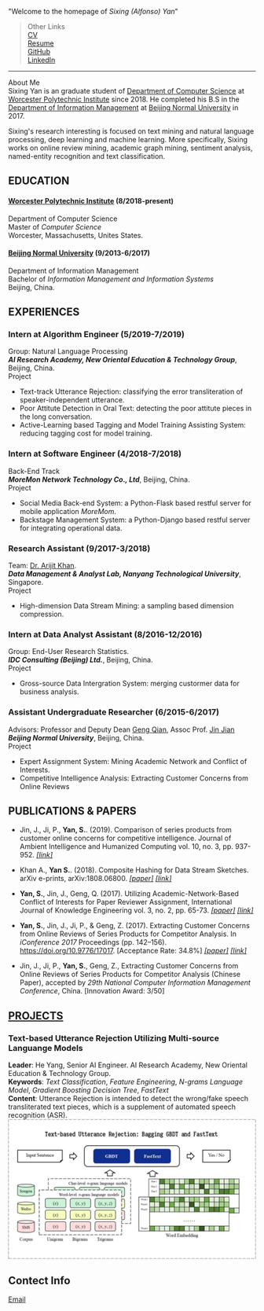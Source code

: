 "Welcome to the homepage of _Sixing (Alfonso) Yan_"

> Other Links   
> [CV](https://github.com/SixingYan/YAN-SIXING/raw/master/source/CV_SixingYan.pdf)   
> [Resume](https://github.com/SixingYan/YAN-SIXING/blob/master/source/CV_SixingYan.pdf)   
> [GitHub](https://github.com/SixingYan)   
> [LinkedIn](https://www.linkedin.com/in/sixing-yan/)   

---

About Me   
Sixing Yan is an graduate student of [Department of Computer Science]() at [Worcester Polytechnic Institute](https://www.wpi.edu/) since 2018. He completed his B.S in the [Department of Information Management]() at [Beijing Normal University](http://english.bnu.edu.cn/) in 2017. 

Sixing's research interesting is focused on text mining and natural language processing, deep learning and machine learning. More specifically, Sixing works on online review mining, academic graph mining, sentiment analysis, named-entity recognition and text classification.


## **EDUCATION**   
#### [**Worcester Polytechnic Institute**](https://www.wpi.edu/)  (8/2018-present)    
Department of Computer Science    
Master of *Computer Science*     
Worcester, Massachusetts, Unites States.    

#### [**Beijing Normal University**](http://english.bnu.edu.cn/)  (9/2013-6/2017)    
Department of Information Management    
Bachelor of *Information Management and Information Systems*   
Beijing, China.  


## **EXPERIENCES**
### Intern at Algorithm Engineer (5/2019-7/2019)     
Group: Natural Language Processing    
**_AI Research Academy, New Oriental Education & Technology Group_**, Beijing, China.   
Project     
- Text-track Utterance Rejection: classifying the error transliteration of speaker-independent utterance.    
- Poor Attitute Detection in Oral Text: detecting the poor attitute pieces in the long conversation.   
- Active-Learning based Tagging and Model Training Assisting System: reducing tagging cost for model training.

### Intern at Software Engineer (4/2018-7/2018)  
Back-End Track   
**_MoreMon Network Technology Co., Ltd_**, Beijing, China.   
Project        
- Social Media Back-end System: a Python-Flask based restful server for mobile application _MoreMom_.
- Backstage Management System: a Python-Django based restful server for integrating operational data.
 
### Research Assistant (9/2017-3/2018)  
Team: [Dr. Arijit Khan](https://www.ntu.edu.sg/home/arijit.khan/).    
**_Data Management & Analyst Lab, Nanyang Technological University_**, Singapore.   
Project        
- High-dimension Data Stream Mining: a sampling based dimension compression.
 
### Intern at Data Analyst Assistant (8/2016-12/2016)   
Group: End-User Research Statistics.    
**_IDC Consulting (Beijing) Ltd._**, Beijing, China.   
Project        
- Gross-source Data Intergration System: merging custormer data for business analysis.

### Assistant Undergraduate Researcher (6/2015-6/2017) 
Advisors: Professor and Deputy Dean [Geng Qian](http://www.sg.bnu.edu.cn/teacherdetail.aspx), Assoc Prof. [Jin Jian](http://www.sg.bnu.edu.cn/teacherdetail.aspx)   
**_Beijing Normal University_**, Beijing, China.   
Project     
- Expert Assignment System: Mining Academic Network and Conflict of Interests.
- Competitive Intelligence Analysis: Extracting Customer Concerns from Online Reviews


## **PUBLICATIONS & PAPERS**
- Jin, J., Ji, P., **Yan, S.**. (2019). Comparison of series products from customer online concerns for competitive intelligence. Journal of Ambient Intelligence and Humanized Computing vol. 10, no. 3, pp. 937-952. [*[link]*](https://link.springer.com/article/10.1007%2Fs12652-017-0635-9)

- Khan A., **Yan S.**. (2018). Composite Hashing for Data Stream Sketches. arXiv e-prints, arXiv:1808.06800. [*[paper]*](http://export.arxiv.org/pdf/1808.06800) [*[link]*](https://arxiv.org/abs/1808.06800v1)

- **Yan, S.**, Jin, J., Geng, Q. (2017). Utilizing Academic-Network-Based Conflict of Interests for Paper Reviewer Assignment, International Journal of Knowledge Engineering vol. 3, no. 2, pp. 65-73. [*[paper]*](http://www.ijke.org/vol3/89-TS0034.pdf) [*[link]*](http://www.ijke.org/index.php?m=content&c=index&a=show&catid=47&id=135) 

 - **Yan, S.**, Jin, J., Ji, P., & Geng, Z. (2017). Extracting Customer Concerns from Online Reviews of Series Products for Competitor Analysis. In *iConference 2017* Proceedings (pp. 142–156). https://doi.org/10.9776/17017. [Acceptance Rate: 34.8%]  [*[paper]*](https://www.ideals.illinois.edu/bitstream/handle/2142/96669/1.17_290_Yan-Extracting%20Customer%20Concerns%20From%20Online%20Reviews%20of%20Series%20Products.pdf?sequence=1&isAllowed=y) [*[link]*](http://hdl.handle.net/2142/96669)
 
 - Jin, J., Ji, P., **Yan, S.**, Geng, Z., Extracting Customer Concerns from Online Reviews of Series Products for Competitor Analysis (Chinese Paper), accepted by *29th National Computer Information Management Conference*, China. [Innovation Award: 3/50]


## [**PROJECTS**](https://github.com/SixingYan/YAN-SIXING/blob/master/projects.md)
### Text-based Utterance Rejection Utilizing Multi-source Languange Models
**Leader**: He Yang, Senior AI Engineer. AI Research Academy, New Oriental Education & Technology Group.     
**Keywords**: _Text Classification_, _Feature Engineering_, _N-grams Language Model_, _Gradient Boosting Decision Tree_, _FastText_          
**Content**: Utterance Rejection is intended to detect the wrong/fake speech transliterated text pieces, which is a supplement of automated speech recognition (ASR).       
![Text-based Utterance Rejection](https://raw.githubusercontent.com/SixingYan/YAN-SIXING/master/source/rejection.jpg)



## Contect Info
[Email](plutoyem@outlook.com)